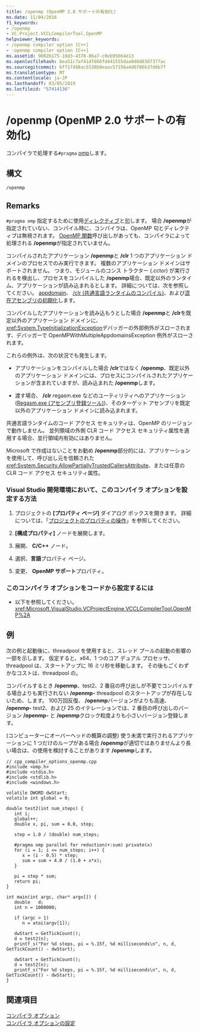 ```yaml
---
title: /openmp (OpenMP 2.0 サポートの有効化)
ms.date: 11/04/2016
f1_keywords:
- /openmp
- VC.Project.VCCLCompilerTool.OpenMP
helpviewer_keywords:
- /openmp compiler option [C++]
- -openmp compiler option [C++]
ms.assetid: 9082b175-18d3-4378-86a7-c0eb95664e13
ms.openlocfilehash: bea51c7af41df666fd441555daa0d8d8387377ac
ms.sourcegitcommit: bff17488ac5538b8eaac57156a4d6f06b37d6b7f
ms.translationtype: MT
ms.contentlocale: ja-JP
ms.lasthandoff: 03/05/2019
ms.locfileid: "57414136"
---
```

# <a name="openmp-enable-openmp-20-support"></a>/openmp (OpenMP 2.0 サポートの有効化)

コンパイラで処理する`#pragma` [omp](../../preprocessor/omp.md)します。

## <a name="syntax"></a>構文

```
/openmp
```

## <a name="remarks"></a>Remarks

`#pragma omp` 指定するために使用[ディレクティブ](../../parallel/openmp/reference/openmp-directives.md)と[句](../../parallel/openmp/reference/openmp-clauses.md)します。 場合 **/openmp**が指定されていない、コンパイル時に、コンパイラは、OpenMP 句とディレクティブは無視されます。 [OpenMP 関数](../../parallel/openmp/reference/openmp-functions.md)呼び出しがあっても、コンパイラによって処理される **/openmp**が指定されていません。

コンパイルされたアプリケーション **/openmp**と **/clr** 1 つのアプリケーション ドメインのプロセスでのみ実行できます。 複数のアプリケーション ドメインはサポートされません。 つまり、モジュールのコンス トラクター (.cctor) が実行されるを検出し、プロセスをコンパイルした **/openmp**場合、既定以外のランタイム、アプリケーションが読み込まれるとします。 詳細については、次を参照してください。 [appdomain](../../cpp/appdomain.md)、 [/clr (共通言語ランタイムのコンパイル)](../../build/reference/clr-common-language-runtime-compilation.md)、および[混在アセンブリの初期化](../../dotnet/initialization-of-mixed-assemblies.md)します。

コンパイルしたアプリケーションを読み込もうとした場合 **/openmp**と **/clr**を既定以外のアプリケーション ドメインに、<xref:System.TypeInitializationException>デバッガーの外部例外がスローされます、デバッガーで OpenMPWithMultipleAppdomainsException 例外がスローされます。

これらの例外は、次の状況でも発生します。

- アプリケーションをコンパイルした場合 **/clr**ではなく **/openmp**、既定以外のアプリケーション ドメインには、プロセスにコンパイルされたアプリケーションが含まれていますが、読み込まれた **/openmp**します。

- 渡す場合、 **/clr** regasm.exe などのユーティリティへのアプリケーション ([Regasm.exe (アセンブリ登録ツール)](/dotnet/framework/tools/regasm-exe-assembly-registration-tool))、そのターゲット アセンブリを既定以外のアプリケーション ドメインに読み込まれます。

共通言語ランタイムのコード アクセス セキュリティは、OpenMP のリージョンで動作しません。 並列領域の外側 CLR コード アクセス セキュリティ属性を適用する場合、並行領域内有効にはありません。

Microsoft で作成はないことをお勧め **/openmp**部分的には、アプリケーションを使用して、呼び出し元を信頼された<xref:System.Security.AllowPartiallyTrustedCallersAttribute>、または任意の CLR コード アクセス セキュリティ属性。

### <a name="to-set-this-compiler-option-in-the-visual-studio-development-environment"></a>Visual Studio 開発環境において、このコンパイラ オプションを設定する方法

1. プロジェクトの **[プロパティ ページ]** ダイアログ ボックスを開きます。 詳細については、「[プロジェクトのプロパティの操作](../../ide/working-with-project-properties.md)」を参照してください。

1. **[構成プロパティ]** ノードを展開します。

1. 展開、 **C/C++** ノード。

1. 選択、**言語**プロパティ ページ。

1. 変更、 **OpenMP サポート**プロパティ。

### <a name="to-set-this-compiler-option-programmatically"></a>このコンパイラ オプションをコードから設定するには

- 以下を参照してください。<xref:Microsoft.VisualStudio.VCProjectEngine.VCCLCompilerTool.OpenMP%2A>

## <a name="example"></a>例

次の例と起動後に、threadpool を使用すると、スレッド プールの起動の影響の一部を示します。 仮定すると、x64、1 つのコア デュアル プロセッサ、threadpool は、スタートアップに 16 ミリ秒を移動します。 その後もごくわずかなコストは、threadpool の。

コンパイルするとき **/openmp**、test2、2 番目の呼び出しが不要でコンパイルする場合よりも実行されない **/openmp-** threadpool のスタートアップが存在しないため、します。 100万回反復、 **/openmp**バージョンがよりも高速、 **/openmp-** test2、および 25 のイテレーションでは、2 番目の呼び出しのバージョン **/openmp-** と **/openmp**クロック粒度よりも小さいバージョン登録します。

(コンピューターにオーバーヘッドの概算の調整) 使う未満で実行されるアプリケーションに 1 つだけのループがある場合 **/openmp**が適切ではありませんより長い場合は、の使用を検討することがあります **/openmp**します。

```
// cpp_compiler_options_openmp.cpp
#include <omp.h>
#include <stdio.h>
#include <stdlib.h>
#include <windows.h>

volatile DWORD dwStart;
volatile int global = 0;

double test2(int num_steps) {
   int i;
   global++;
   double x, pi, sum = 0.0, step;

   step = 1.0 / (double) num_steps;

   #pragma omp parallel for reduction(+:sum) private(x)
   for (i = 1; i <= num_steps; i++) {
      x = (i - 0.5) * step;
      sum = sum + 4.0 / (1.0 + x*x);
   }

   pi = step * sum;
   return pi;
}

int main(int argc, char* argv[]) {
   double   d;
   int n = 1000000;

   if (argc > 1)
      n = atoi(argv[1]);

   dwStart = GetTickCount();
   d = test2(n);
   printf_s("For %d steps, pi = %.15f, %d milliseconds\n", n, d, GetTickCount() - dwStart);

   dwStart = GetTickCount();
   d = test2(n);
   printf_s("For %d steps, pi = %.15f, %d milliseconds\n", n, d, GetTickCount() - dwStart);
}
```

## <a name="see-also"></a>関連項目

[コンパイラ オプション](../../build/reference/compiler-options.md)<br/>
[コンパイラ オプションの設定](../../build/reference/setting-compiler-options.md)
